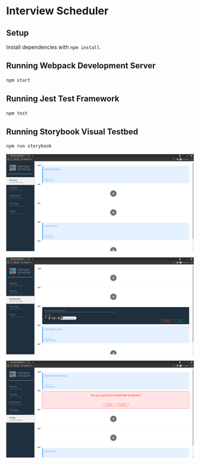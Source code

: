 # Interview Scheduler

## Setup

Install dependencies with `npm install`.

## Running Webpack Development Server

```sh
npm start
```

## Running Jest Test Framework

```sh
npm test
```

## Running Storybook Visual Testbed

```sh
npm run storybook
```

!["Main page"](https://github.com/zackorykelly/scheduler/blob/master/docs/main-screen.png?raw=true)

!["Appointment form screen"](https://github.com/zackorykelly/scheduler/blob/master/docs/appointment-form.png?raw=true)

!["Appointment cancel confirmation"](https://github.com/zackorykelly/scheduler/blob/master/docs/delete-confirmation.png?raw=true)
